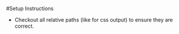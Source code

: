 #Setup Instructions

- Checkout all relative paths (like for css output) to ensure they are correct.